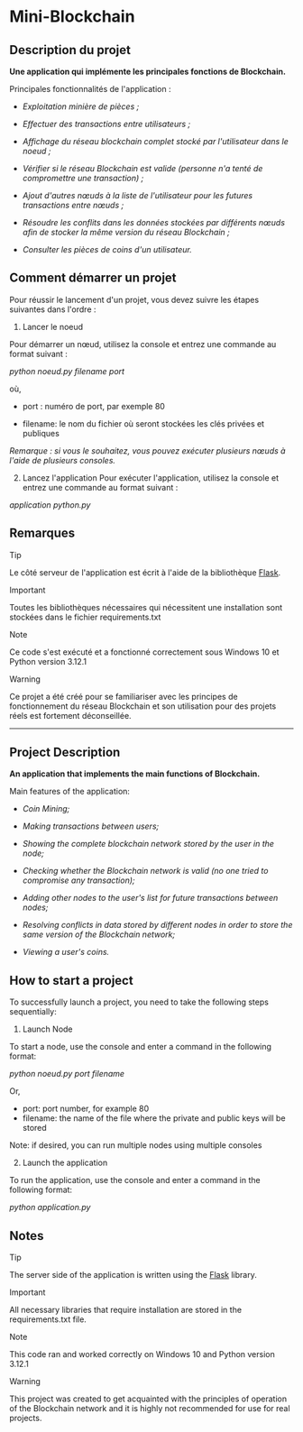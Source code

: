 # Mini-Blockchain

## Description du projet

**Une application qui implémente les principales fonctions de Blockchain.**

Principales fonctionnalités de l'application :

* _Exploitation minière de pièces ;_

* _Effectuer des transactions entre utilisateurs ;_

* _Affichage du réseau blockchain complet stocké par l'utilisateur dans le noeud ;_

* _Vérifier si le réseau Blockchain est valide (personne n'a tenté de compromettre une transaction) ;_

* _Ajout d'autres nœuds à la liste de l'utilisateur pour les futures transactions entre nœuds ;_

* _Résoudre les conflits dans les données stockées par différents nœuds afin de stocker la même version du réseau Blockchain ;_

* _Consulter les pièces de coins d'un utilisateur._

## Comment démarrer un projet

Pour réussir le lancement d'un projet, vous devez suivre les étapes suivantes dans l'ordre :

1. Lancer le noeud

Pour démarrer un nœud, utilisez la console et entrez une commande au format suivant :

_python noeud.py filename port_

où,

- port : numéro de port, par exemple 80

- filename: le nom du fichier où seront stockées les clés privées et publiques

_Remarque : si vous le souhaitez, vous pouvez exécuter plusieurs nœuds à l'aide de plusieurs consoles._

2. Lancez l'application
Pour exécuter l'application, utilisez la console et entrez une commande au format suivant :

_application python.py_

## Remarques

> [!TIP]
> Le côté serveur de l'application est écrit à l'aide de la bibliothèque [Flask](https://pypi.org/project/Flask/).

> [!IMPORTANT]
> Toutes les bibliothèques nécessaires qui nécessitent une installation sont stockées dans le fichier requirements.txt

> [!NOTE]
> Ce code s'est exécuté et a fonctionné correctement sous Windows 10 et Python version 3.12.1

> [!WARNING]
> Ce projet a été créé pour se familiariser avec les principes de fonctionnement du réseau Blockchain et son utilisation pour des projets réels est fortement déconseillée.

---------------

## Project Description

**An application that implements the main functions of Blockchain.**

Main features of the application:

* _Coin Mining;_

* _Making transactions between users;_

* _Showing the complete blockchain network stored by the user in the node;_

* _Checking whether the Blockchain network is valid (no one tried to compromise any transaction);_

* _Adding other nodes to the user's list for future transactions between nodes;_

* _Resolving conflicts in data stored by different nodes in order to store the same version of the Blockchain network;_

* _Viewing a user's coins._

## How to start a project

To successfully launch a project, you need to take the following steps sequentially:

1. Launch Node

To start a node, use the console and enter a command in the following format:

_python noeud.py port filename_

Or,
- port: port number, for example 80
- filename: the name of the file where the private and public keys will be stored

Note: if desired, you can run multiple nodes using multiple consoles

2. Launch the application

To run the application, use the console and enter a command in the following format:

_python application.py_

## Notes

> [!TIP]
> The server side of the application is written using the [Flask](https://pypi.org/project/Flask/) library.

> [!IMPORTANT]
> All necessary libraries that require installation are stored in the requirements.txt file.

> [!NOTE]
> This code ran and worked correctly on Windows 10 and Python version 3.12.1

> [!WARNING]
> This project was created to get acquainted with the principles of operation of the Blockchain network and it is highly not recommended for use for real projects.
